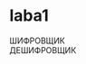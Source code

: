 # laba1
<HTML>
<HEAD>
<BODY>
  <div> ШИФРОВЩИК </div>
<SCRIPT LANGUAGE="JavaScript">
function crypter(message, key, decrypter) {
    var a = "абвгдежзийклмнопрстуфхцчшщъыьэюя".split("");
    message = message.split("") ;
    key = ("" + key).split("") ;
    return message.reduce(function(message, current) {
        var i = a.indexOf(current),
            b = +key.shift();
        key.push(b);
        decrypter ? (i -= b, i < 0 && (i += a.length)) : (i += b, i %= a.length);
        return message + a[i]
    }, "")
};
  document.write(crypter("аааааа", 22)+"<br>")
  </script>
  <div> ДЕШИФРОВЩИК </div>
  <SCRIPT LANGUAGE="JavaScript">
function crypter(message, key, decrypter) {
    var a = "абвгдежзийклмнопрстуфхцчшщъыьэюя".split("");
    message = message.split("") ;
    key = ("" + key).split("") ;
    return message.reduce(function(message, current) {
        var i = a.indexOf(current),
            b = +key.shift();
        key.push(b);
        decrypter ? (i -= b, i < 0 && (i += a.length)) : (i += b, i %= a.length);
        return message + a[i]
    }, "")
};
  document.write(crypter("вввввв", 22, true))
  </script>
</HEAD>
</BODY>
</HTML>
